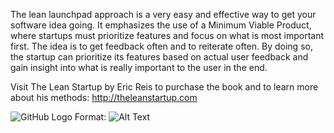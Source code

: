 The lean launchpad approach is a very easy and effective way to get your software idea going. It emphasizes the use of a Minimum Viable Product, where startups must prioritize features and focus on what is most important first. The idea is to get feedback often and to reiterate often. By doing so, the startup can prioritize its features based on actual user feedback and gain insight into what is really important to the user in the end.

Visit The Lean Startup by Eric Reis to purchase the book and to learn more about his methods: http://theleanstartup.com

![GitHub Logo](/images/logo.png)
Format: ![Alt Text](url)

